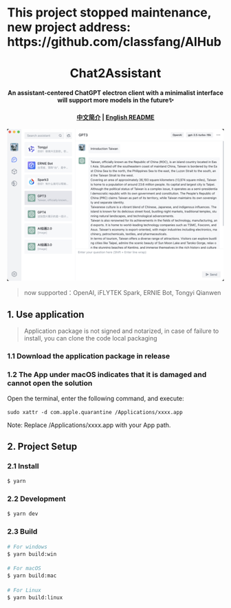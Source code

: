 <h1>This project stopped maintenance, new project address: https://github.com/classfang/AIHub</h1>

<h1 align="center">Chat2Assistant</h1>
<h4 align="center">
An assistant-centered ChatGPT electron client with a minimalist interface will support more models in the future✨
</h4>

<h4 align="center">

[中文简介](README-zh.md) | [English README](README.md)

</h4>

![demo](/demo/demo.png)

> now supported：OpenAI, iFLYTEK Spark, ERNIE Bot, Tongyi Qianwen

## 1. Use application

> Application package is not signed and notarized, in case of failure to install, you can clone the code local packaging

### 1.1 Download the application package in release

### 1.2 The App under macOS indicates that it is damaged and cannot open the solution

Open the terminal, enter the following command, and execute:

`sudo xattr -d com.apple.quarantine /Applications/xxxx.app`

Note: Replace /Applications/xxxx.app with your App path.

## 2. Project Setup

### 2.1 Install

```bash
$ yarn
```

### 2.2 Development

```bash
$ yarn dev
```

### 2.3 Build

```bash
# For windows
$ yarn build:win

# For macOS
$ yarn build:mac

# For Linux
$ yarn build:linux
```
